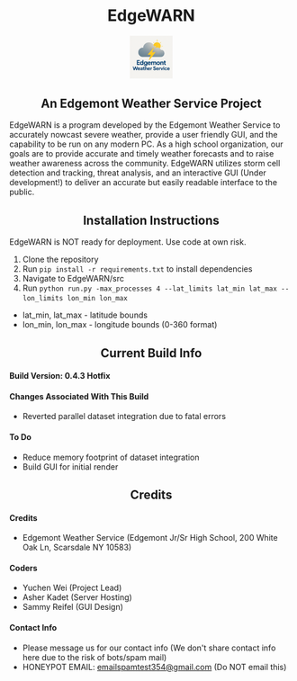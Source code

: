 <h1 align="center">EdgeWARN</h1>

<p align="center">
<img src="assets/EWS_logo_072025.png" alt="EWS-logo" width="15%"/>
</p>

<h2 align="center">An Edgemont Weather Service Project</h2>

EdgeWARN is a program developed by the Edgemont Weather Service to accurately nowcast severe weather, provide a user friendly GUI, and the capability to be run on any modern PC. As a high school organization, our goals are to provide accurate and timely weather forecasts and to raise weather awareness across the community. EdgeWARN utilizes storm cell detection and tracking, threat analysis, and an interactive GUI (Under development!) to deliver an accurate but easily readable interface to the public.

<h2 align="center">Installation Instructions</h2>
EdgeWARN is NOT ready for deployment. Use code at own risk.

1. Clone the repository
2. Run `pip install -r requirements.txt` to install dependencies
3. Navigate to EdgeWARN/src
4. Run `python run.py -max_processes 4 --lat_limits lat_min lat_max --lon_limits lon_min lon_max`

- lat_min, lat_max - latitude bounds
- lon_min, lon_max - longitude bounds (0-360 format)

<h2 align="center">Current Build Info</h2>

#### Build Version: 0.4.3 Hotfix

#### Changes Associated With This Build
- Reverted parallel dataset integration due to fatal errors

#### To Do
- Reduce memory footprint of dataset integration
- Build GUI for initial render

<h2 align="center">Credits</h2>

#### Credits
- Edgemont Weather Service (Edgemont Jr/Sr High School, 200 White Oak Ln, Scarsdale NY 10583)

#### Coders
- Yuchen Wei (Project Lead)
- Asher Kadet (Server Hosting)
- Sammy Reifel (GUI Design)

#### Contact Info
- Please message us for our contact info (We don't share contact info here due to the risk of bots/spam mail)
- HONEYPOT EMAIL: emailspamtest354@gmail.com (Do NOT email this)
